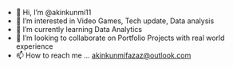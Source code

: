 - 👋 Hi, I’m @akinkunmi11
- 👀 I’m interested in Video Games, Tech update, Data analysis
- 🌱 I’m currently learning Data Analytics
- 💞️ I’m looking to collaborate on Portfolio Projects with real world experience
- 📫 How to reach me ... akinkunmifazaz@outlook.com

<!---
akinkunmi11/akinkunmi11 is a ✨ special ✨ repository because its `README.md` (this file) appears on your GitHub profile.
You can click the Preview link to take a look at your changes.
---
